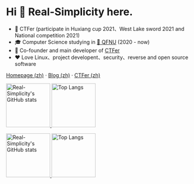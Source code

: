 # Hi 👋 Real-Simplicity here.

* 🎈 CTFer (participate in Huxiang cup 2021、West Lake sword 2021 and National competition 2021)
* 🎓 Computer Science studying in [🏫 QFNU](https://www.qfnu.edu.cn/) (2020 - now)
* 🌱 Co-founder and main developer of [CTFer](https://www.ctfer.cn/)
* ❤️ Love Linux、project developent、security、reverse and open source software

[Homepage (zh)](https://xxxb.cn) · [Blog (zh)](https://blog.xxxb.cn) · [CTFer (zh)](https://www.ctfer.cn)

<a href="https://github-readme-stats-one-bice.vercel.app/api?username=Real-Simplicity&show_icons=true&include_all_commits=true&role=OWNER,ORGANIZATION_MEMBER#gh-light-mode-only" target="_blank">
  <img src="https://github-readme-stats-one-bice.vercel.app/api?username=Real-Simplicity&show_icons=true&include_all_commits=true&role=OWNER,ORGANIZATION_MEMBER#gh-light-mode-only" alt="Real-Simplicity's GitHub stats" height="120px">
</a><a href="https://github-readme-stats-one-bice.vercel.app/api/top-langs/?username=Real-Simplicity&layout=compact&langs_count=8&include_all_commits=true&role=OWNER,ORGANIZATION_MEMBER#gh-light-mode-only">
  <img src="https://github-readme-stats-one-bice.vercel.app/api/top-langs/?username=Real-Simplicity&layout=compact&langs_count=8&include_all_commits=true&role=OWNER,ORGANIZATION_MEMBER&useless#gh-light-mode-only" alt="Top Langs" height="120px">
</a>

<a href="https://github-readme-stats-one-bice.vercel.app/api?username=Real-Simplicity&theme=calm&show_icons=true&include_all_commits=true&role=OWNER,ORGANIZATION_MEMBER#gh-dark-mode-only" target="_blank"><img src="https://github-readme-stats-one-bice.vercel.app/api?username=Real-Simplicity&theme=calm&show_icons=true&include_all_commits=true&role=OWNER,ORGANIZATION_MEMBER#gh-dark-mode-only" alt="Real-Simplicity's GitHub stats" height="120px">
</a><a href="https://github-readme-stats-one-bice.vercel.app/api/top-langs/?username=Real-Simplicity&theme=calm&layout=compact&langs_count=8&include_all_commits=true&role=OWNER,ORGANIZATION_MEMBER#gh-dark-mode-only"><img src="https://github-readme-stats-one-bice.vercel.app/api/top-langs/?username=Real-Simplicity&theme=calm&layout=compact&langs_count=8&include_all_commits=true&role=OWNER,ORGANIZATION_MEMBER&useless=useless#gh-dark-mode-only" alt="Top Langs" height="120px">
</a>
